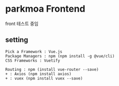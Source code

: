 # parkmoa Frontend
front 테스트 중임

## setting
```
Pick a Framework : Vue.js
Package Managers : npm (npm install -g @vue/cli)
CSS Frameworks : Vuetify
```
```
Routing : npm (install vue-router --save)
+ : Axios (npm install axios)
+ : vuex (npm install vuex --save)
```

